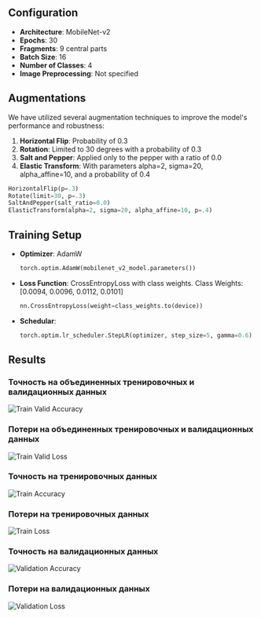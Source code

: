 ## Configuration
- **Architecture**: MobileNet-v2
- **Epochs**: 30
- **Fragments**: 9 central parts
- **Batch Size**: 16
- **Number of Classes**: 4
- **Image Preprocessing**: Not specified

## Augmentations
We have utilized several augmentation techniques to improve the model's performance and robustness:
1. **Horizontal Flip**: Probability of 0.3
2. **Rotation**: Limited to 30 degrees with a probability of 0.3
3. **Salt and Pepper**: Applied only to the pepper with a ratio of 0.0
4. **Elastic Transform**: With parameters alpha=2, sigma=20, alpha_affine=10, and a probability of 0.4
  ```python
  HorizontalFlip(p=.3)
  Rotate(limit=30, p=.3)
  SaltAndPepper(salt_ratio=0.0)
  ElasticTransform(alpha=2, sigma=20, alpha_affine=10, p=.4)
  ```

## Training Setup
- **Optimizer**: AdamW
  ```python
  torch.optim.AdamW(mobilenet_v2_model.parameters())

- **Loss Function**: CrossEntropyLoss with class weights. Class Weights: [0.0094, 0.0096, 0.0112, 0.0101]
  ```python
  nn.CrossEntropyLoss(weight=class_weights.to(device))

- **Schedular**: 
  ```python
  torch.optim.lr_scheduler.StepLR(optimizer, step_size=5, gamma=0.6)

## Results

### Точность на объединенных тренировочных и валидационных данных
![Train Valid Accuracy](images/train_valid_Acc.png)

### Потери на объединенных тренировочных и валидационных данных
![Train Valid Loss](images/train_valid_Loss.png)

### Точность на тренировочных данных
![Train Accuracy](images/train_Acc.png)

### Потери на тренировочных данных
![Train Loss](images/train_Loss.png)

### Точность на валидационных данных
![Validation Accuracy](images/valid_Acc.png)

### Потери на валидационных данных
![Validation Loss](images/valid_Loss.png)

